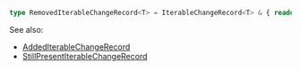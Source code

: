 ```ts
type RemovedIterableChangeRecord<T> = IterableChangeRecord<T> & { readonly previousIndex: number; readonly currentIndex: null };
```
See also:
- [AddedIterableChangeRecord](./addend_iterable_change_record.md)
- [StillPresentIterableChangeRecord](./still_present_iterable_change_record.md)

